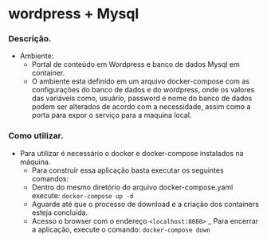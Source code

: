 # wordpress + Mysql

### Descrição.
  - Ambiente: 
    - Portal de conteúdo em Wordpress e banco de dados Mysql em container.
    - O ambiente esta definido em um arquivo docker-compose com as configurações 
  do banco de dados e do wordpress, onde os valores das variáveis como, usuário, 
  password e nome do banco de dados podem ser alterados de acordo com a necessidade, 
  assim como a porta para expor o serviço para a maquina local.

### Como utilizar.
  - Para utilizar é necessário o docker e docker-compose instalados na máquina.
    - Para construir essa aplicação basta executar os seguintes comandos:
    - Dentro do mesmo diretório do arquivo docker-compose.yaml execute:
      `docker-compose up -d`
    - Aguarde até que o processo de download e a criação dos containers esteja concluída.
    - Acesso o browser com o endereço ` <localhost:8080> `
    _ Para encerrar a aplicação, execute o comando:
      `docker-compose down`


  
